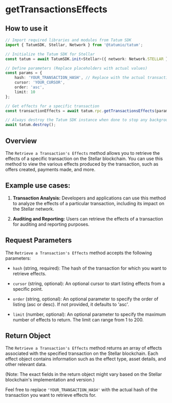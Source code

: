 # getTransactionsEffects

## How to use it

```typescript
// Import required libraries and modules from Tatum SDK
import { TatumSDK, Stellar, Network } from '@tatumio/tatum';

// Initialize the Tatum SDK for Stellar
const tatum = await TatumSDK.init<Stellar>({ network: Network.STELLAR });

// Define parameters (Replace placeholders with actual values)
const params = {
    hash: 'YOUR_TRANSACTION_HASH', // Replace with the actual transaction hash
    cursor: 'YOUR_CURSOR',
    order: 'asc',
    limit: 10
};

// Get effects for a specific transaction
const transactionEffects = await tatum.rpc.getTransactionsEffects(params);

// Always destroy the Tatum SDK instance when done to stop any background processes
await tatum.destroy();
```

## Overview

The `Retrieve a Transaction's Effects` method allows you to retrieve the effects of a specific transaction on the Stellar blockchain. You can use this method to view the various effects produced by the transaction, such as offers created, payments made, and more.

## Example use cases:

1. **Transaction Analysis:**
   Developers and applications can use this method to analyze the effects of a particular transaction, including its impact on the Stellar network.

2. **Auditing and Reporting:**
   Users can retrieve the effects of a transaction for auditing and reporting purposes.

## Request Parameters

The `Retrieve a Transaction's Effects` method accepts the following parameters:

- `hash` (string, required):
  The hash of the transaction for which you want to retrieve effects.

- `cursor` (string, optional):
  An optional cursor to start listing effects from a specific point.

- `order` (string, optional):
  An optional parameter to specify the order of listing (asc or desc). If not provided, it defaults to 'asc'.

- `limit` (number, optional):
  An optional parameter to specify the maximum number of effects to return. The limit can range from 1 to 200.

## Return Object

The `Retrieve a Transaction's Effects` method returns an array of effects associated with the specified transaction on the Stellar blockchain. Each effect object contains information such as the effect type, asset details, and other relevant data.

(Note: The exact fields in the return object might vary based on the Stellar blockchain's implementation and version.)

Feel free to replace `'YOUR_TRANSACTION_HASH'` with the actual hash of the transaction you want to retrieve effects for.
